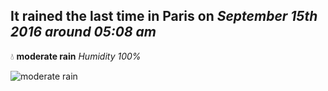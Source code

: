 ## It rained the last time in Paris on *September 15th 2016 around 05:08 am*
💧  **moderate rain** *Humidity 100%*

![moderate rain](http://openweathermap.org/img/w/10n.png)
